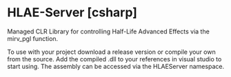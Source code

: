 # HLAE-Server [csharp]
Managed CLR Library for controlling Half-Life Advanced Effects via the mirv_pgl function.

To use with your project download a release version or compile your own from the source.
Add the compiled .dll to your references in visual studio to start using. The assembly can be
accessed via the HLAEServer namespace.
